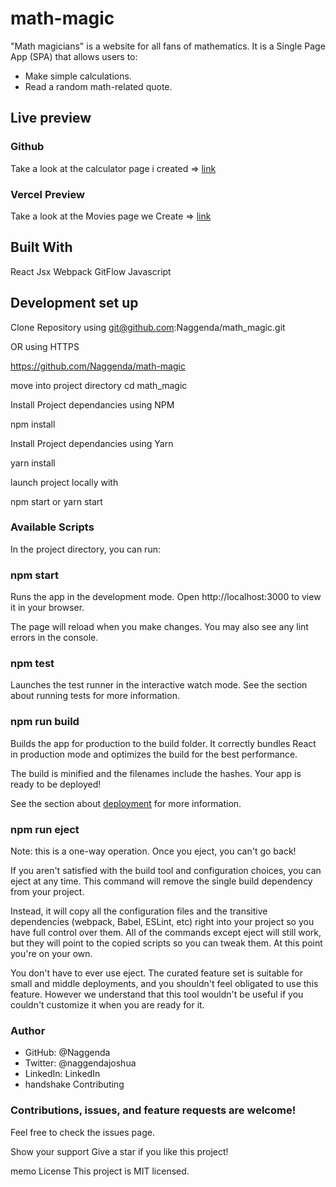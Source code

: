 # math-magic
"Math magicians" is a website for all fans of mathematics. It is a Single Page App (SPA) that allows users to:
* Make simple calculations.
* Read a random math-related quote.
## Live preview
### Github
Take a look at the calculator page i created => [link](https://github.com/Naggenda/math-magic)

### Vercel Preview
Take a look at the Movies page we Create => [link](https://my-calculator-three.vercel.app/)

## Built With
React
Jsx
Webpack
GitFlow
Javascript
## Development set up
Clone Repository using git@github.com:Naggenda/math_magic.git

OR using HTTPS

https://github.com/Naggenda/math-magic

move into project directory cd math_magic

Install Project dependancies using NPM

npm install

Install Project dependancies using Yarn

yarn install

launch project locally with

npm start or yarn start

### Available Scripts
In the project directory, you can run:

### npm start
Runs the app in the development mode.
Open http://localhost:3000 to view it in your browser.

The page will reload when you make changes.
You may also see any lint errors in the console.

### npm test
Launches the test runner in the interactive watch mode.
See the section about running tests for more information.

### npm run build
Builds the app for production to the build folder.
It correctly bundles React in production mode and optimizes the build for the best performance.

The build is minified and the filenames include the hashes.
Your app is ready to be deployed!

See the section about [deployment](https://create-react-app.dev/docs/deployment/) for more information.

### npm run eject
Note: this is a one-way operation. Once you eject, you can't go back!

If you aren't satisfied with the build tool and configuration choices, you can eject at any time. This command will remove the single build dependency from your project.

Instead, it will copy all the configuration files and the transitive dependencies (webpack, Babel, ESLint, etc) right into your project so you have full control over them. All of the commands except eject will still work, but they will point to the copied scripts so you can tweak them. At this point you're on your own.

You don't have to ever use eject. The curated feature set is suitable for small and middle deployments, and you shouldn't feel obligated to use this feature. However we understand that this tool wouldn't be useful if you couldn't customize it when you are ready for it.

### Author
* GitHub: @Naggenda
* Twitter: @naggendajoshua
* LinkedIn: LinkedIn
* handshake Contributing
### Contributions, issues, and feature requests are welcome!

Feel free to check the issues page.

Show your support
Give a star if you like this project!

memo License
This project is MIT licensed.
